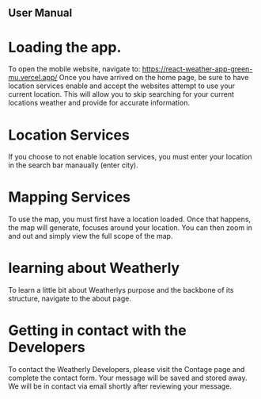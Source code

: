 ## User Manual

# Loading the app.

To open the mobile website, navigate to: https://react-weather-app-green-mu.vercel.app/
Once you have arrived on the home page, be sure to have location services enable and accept the websites attempt to use your current location.
This will allow you to skip searching for your current locations weather and provide for accurate information.

# Location Services

If you choose to not enable location services, you must enter your location in the search bar manaually (enter city).

# Mapping Services

To use the map, you must first have a location loaded.
Once that happens, the map will generate, focuses around your location. You can then zoom in and out and simply view the full scope of the map.

# learning about Weatherly

To learn a little bit about Weatherlys purpose and the backbone of its structure, navigate to the about page.

# Getting in contact with the Developers

To contact the Weatherly Developers, please visit the Contage page and complete the contact form. Your message will be saved and stored away. We will be in contact via email shortly after reviewing your message.
